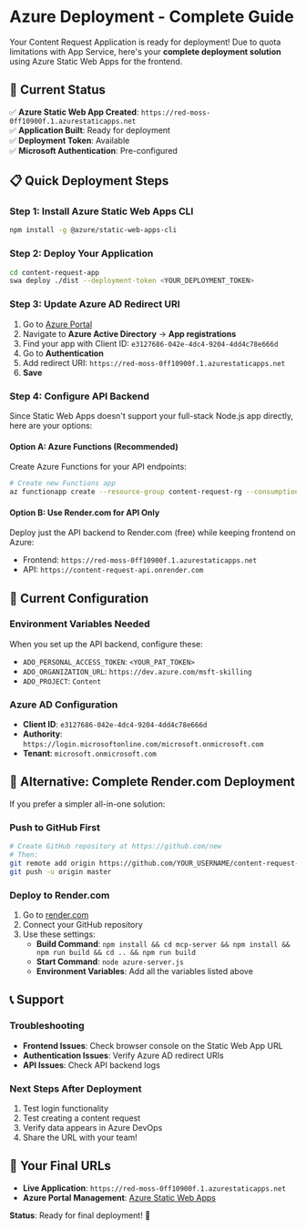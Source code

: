 # Azure Deployment - Complete Guide

Your Content Request Application is ready for deployment! Due to quota limitations with App Service, here's your **complete deployment solution** using Azure Static Web Apps for the frontend.

## 🎉 Current Status

✅ **Azure Static Web App Created**: `https://red-moss-0ff10900f.1.azurestaticapps.net`  
✅ **Application Built**: Ready for deployment  
✅ **Deployment Token**: Available  
✅ **Microsoft Authentication**: Pre-configured  

## 📋 Quick Deployment Steps

### Step 1: Install Azure Static Web Apps CLI
```bash
npm install -g @azure/static-web-apps-cli
```

### Step 2: Deploy Your Application
```bash
cd content-request-app
swa deploy ./dist --deployment-token <YOUR_DEPLOYMENT_TOKEN>
```

### Step 3: Update Azure AD Redirect URI
1. Go to [Azure Portal](https://portal.azure.com)
2. Navigate to **Azure Active Directory** → **App registrations**
3. Find your app with Client ID: `e3127686-042e-4dc4-9204-4dd4c78e666d`
4. Go to **Authentication**
5. Add redirect URI: `https://red-moss-0ff10900f.1.azurestaticapps.net`
6. **Save**

### Step 4: Configure API Backend
Since Static Web Apps doesn't support your full-stack Node.js app directly, here are your options:

#### Option A: Azure Functions (Recommended)
Create Azure Functions for your API endpoints:
```bash
# Create new Functions app
az functionapp create --resource-group content-request-rg --consumption-plan-location eastus --runtime node --runtime-version 18 --functions-version 4 --name content-request-api --storage-account <storage-account-name>
```

#### Option B: Use Render.com for API Only
Deploy just the API backend to Render.com (free) while keeping frontend on Azure:
- Frontend: `https://red-moss-0ff10900f.1.azurestaticapps.net`
- API: `https://content-request-api.onrender.com`

## 🔧 Current Configuration

### Environment Variables Needed
When you set up the API backend, configure these:
- `ADO_PERSONAL_ACCESS_TOKEN`: `<YOUR_PAT_TOKEN>`
- `ADO_ORGANIZATION_URL`: `https://dev.azure.com/msft-skilling`
- `ADO_PROJECT`: `Content`

### Azure AD Configuration
- **Client ID**: `e3127686-042e-4dc4-9204-4dd4c78e666d`
- **Authority**: `https://login.microsoftonline.com/microsoft.onmicrosoft.com`
- **Tenant**: `microsoft.onmicrosoft.com`

## 🚀 Alternative: Complete Render.com Deployment

If you prefer a simpler all-in-one solution:

### Push to GitHub First
```bash
# Create GitHub repository at https://github.com/new
# Then:
git remote add origin https://github.com/YOUR_USERNAME/content-request-app.git
git push -u origin master
```

### Deploy to Render.com
1. Go to [render.com](https://render.com)
2. Connect your GitHub repository
3. Use these settings:
   - **Build Command**: `npm install && cd mcp-server && npm install && npm run build && cd .. && npm run build`
   - **Start Command**: `node azure-server.js`
   - **Environment Variables**: Add all the variables listed above

## 📞 Support

### Troubleshooting
- **Frontend Issues**: Check browser console on the Static Web App URL
- **Authentication Issues**: Verify Azure AD redirect URIs
- **API Issues**: Check API backend logs

### Next Steps After Deployment
1. Test login functionality
2. Test creating a content request
3. Verify data appears in Azure DevOps
4. Share the URL with your team!

## 🎯 Your Final URLs

- **Live Application**: `https://red-moss-0ff10900f.1.azurestaticapps.net`
- **Azure Portal Management**: [Azure Static Web Apps](https://portal.azure.com/#blade/HubsExtension/BrowseResource/resourceType/Microsoft.Web%2FstaticSites)

**Status**: Ready for final deployment! 🚀
